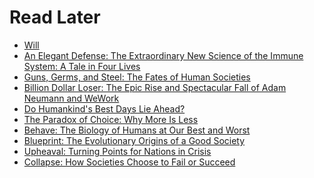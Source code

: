 # Read Later

<!-- GOODREADS_LATER_FULL:START -->
- [Will](https://www.goodreads.com/review/show/4414728022?utm_medium=api&utm_source=rss)
- [An Elegant Defense: The Extraordinary New Science of the Immune System: A Tale in Four Lives](https://www.goodreads.com/review/show/4557717062?utm_medium=api&utm_source=rss)
- [Guns, Germs, and Steel: The Fates of Human Societies](https://www.goodreads.com/review/show/4264472547?utm_medium=api&utm_source=rss)
- [Billion Dollar Loser: The Epic Rise and Spectacular Fall of Adam Neumann and WeWork](https://www.goodreads.com/review/show/4575444657?utm_medium=api&utm_source=rss)
- [Do Humankind&#39;s Best Days Lie Ahead?](https://www.goodreads.com/review/show/4276900244?utm_medium=api&utm_source=rss)
- [The Paradox of Choice: Why More Is Less](https://www.goodreads.com/review/show/4557708261?utm_medium=api&utm_source=rss)
- [Behave: The Biology of Humans at Our Best and Worst](https://www.goodreads.com/review/show/4525055942?utm_medium=api&utm_source=rss)
- [Blueprint: The Evolutionary Origins of a Good Society](https://www.goodreads.com/review/show/4525055224?utm_medium=api&utm_source=rss)
- [Upheaval: Turning Points for Nations in Crisis](https://www.goodreads.com/review/show/4495185602?utm_medium=api&utm_source=rss)
- [Collapse: How Societies Choose to Fail or Succeed](https://www.goodreads.com/review/show/4495185536?utm_medium=api&utm_source=rss)
<!-- GOODREADS_LATER_FULL:END -->

